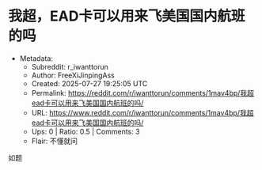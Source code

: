 # 我超，EAD卡可以用来飞美国国内航班的吗

- Metadata:
  - Subreddit: r_iwanttorun
  - Author: FreeXiJinpingAss
  - Created: 2025-07-27 19:25:05 UTC
  - Permalink: https://reddit.com/r/iwanttorun/comments/1mav4bp/我超ead卡可以用来飞美国国内航班的吗/
  - URL: https://www.reddit.com/r/iwanttorun/comments/1mav4bp/我超ead卡可以用来飞美国国内航班的吗/
  - Ups: 0 | Ratio: 0.5 | Comments: 3
  - Flair: 不懂就问


如题


